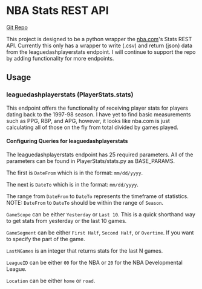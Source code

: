 # NBA Stats REST API
[Git Repo](https://github.com/dantespe/NBA-Stats)

This project is designed to be a python wrapper  the [nba.com](stats.nba.com)'s Stats REST API. Currently this only has a wrapper to write (.csv) and return (json) data from the leaguedashplayerstats endpoint. I will continue to support the repo by adding functionality for more endpoints.


## Usage
### leaguedashplayerstats (PlayerStats.stats)
This endpoint offers the functionality of receiving player stats for players dating back to the 1997-98 season. I have yet to find basic measurements such as PPG, RBP, and APG, however, it looks like nba.com is just calculating all of those on the fly from total <unit> divided by games played.

#### Configuring Queries for leaguedashplayerstats
The leaguedashplayerstats endpoint has 25 required parameters. All of the parameters can be found in PlayerStats/stats.py as BASE_PARAMS.

The first is `DateFrom` which is in the format:  `mm/dd/yyyy`.

The next is `DateTo` which is in the format:
`mm/dd/yyyy`.

The range from `DateFrom` to `DateTo` represents the timeframe of statistics. NOTE: `DateFrom` to `DateTo` should be within the range of `Season`.

`GameScope` can be either `Yesterday` or `Last 10`. This is a quick shorthand way to get stats from yesterday or the last 10 games.

`GameSegment` can be either `First Half`, `Second Half`, or `Overtime`. If you want to specify the part of the game.

`LastNGames` is an integer that returns stats for the last N games.

`LeagueID` can be either `00` for the NBA or `20` for the NBA Developmental League.

`Location` can be either `home` or `road`.
